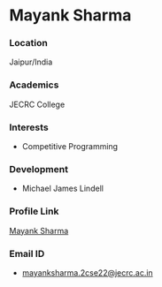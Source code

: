 # Mayank Sharma

### Location

Jaipur/India

### Academics

JECRC College

### Interests

- Competitive Programming

### Development

- Michael James Lindell

### Profile Link

[Mayank Sharma](https://github.com/mayanksharma5)

### Email ID

- mayanksharma.2cse22@jecrc.ac.in

